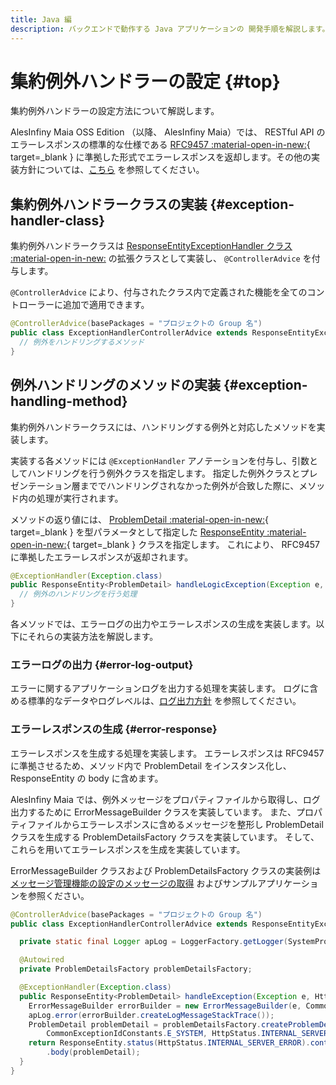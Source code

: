 ```yaml
---
title: Java 編
description: バックエンドで動作する Java アプリケーションの 開発手順を解説します。
---
```


# 集約例外ハンドラーの設定 {#top}

集約例外ハンドラーの設定方法について解説します。

<!-- textlint-disable ja-technical-writing/sentence-length -->
AlesInfiny Maia OSS Edition （以降、 AlesInfiny Maia）では、 RESTful API のエラーレスポンスの標準的な仕様である [RFC9457 :material-open-in-new:](https://datatracker.ietf.org/doc/html/rfc9457){ target=_blank } に準拠した形式でエラーレスポンスを返却します。その他の実装方針については、[こちら](../../../../app-architecture/client-side-rendering/backend-application/presentation.md#exception-handling) を参照してください。
<!-- textlint-enable ja-technical-writing/sentence-length -->

## 集約例外ハンドラークラスの実装 {#exception-handler-class}

<!-- textlint-disable ja-technical-writing/sentence-length -->
集約例外ハンドラークラスは [ResponseEntityExceptionHandler クラス :material-open-in-new:](https://spring.pleiades.io/spring-framework/docs/current/javadoc-api/org/springframework/web/servlet/mvc/method/annotation/ResponseEntityExceptionHandler.html) の拡張クラスとして実装し、 `@ControllerAdvice` を付与します。
<!-- textlint-enable ja-technical-writing/sentence-length -->

`@ControllerAdvice` により、付与されたクラス内で定義された機能を全てのコントローラーに追加で適用できます。

``` Java title="集約例外ハンドラークラスの実装例"
@ControllerAdvice(basePackages = "プロジェクトの Group 名")
public class ExceptionHandlerControllerAdvice extends ResponseEntityExceptionHandler{
  // 例外をハンドリングするメソッド
}
```

## 例外ハンドリングのメソッドの実装 {#exception-handling-method}

集約例外ハンドラークラスには、ハンドリングする例外と対応したメソッドを実装します。

実装する各メソッドには `@ExceptionHandler` アノテーションを付与し、引数としてハンドリングを行う例外クラスを指定します。
指定した例外クラスとプレゼンテーション層まででハンドリングされなかった例外が合致した際に、メソッド内の処理が実行されます。

<!-- textlint-disable ja-technical-writing/sentence-length -->
メソッドの返り値には、 [ProblemDetail :material-open-in-new:](https://spring.pleiades.io/spring-framework/docs/current/javadoc-api/org/springframework/http/ProblemDetail.html){ target=_blank } を型パラメータとして指定した [ResponseEntity :material-open-in-new:](https://spring.pleiades.io/spring-framework/docs/current/javadoc-api/org/springframework/http/ResponseEntity.html){ target=_blank } クラスを指定します。
これにより、 RFC9457 に準拠したエラーレスポンスが返却されます。
<!-- textlint-enable ja-technical-writing/sentence-length -->

``` Java title="Exception クラスをハンドリングするメソッドの実装例"
@ExceptionHandler(Exception.class)
public ResponseEntity<ProblemDetail> handleLogicException(Exception e, HttpServletRequest req) {
  // 例外のハンドリングを行う処理
}
```

各メソッドでは、エラーログの出力やエラーレスポンスの生成を実装します。以下にそれらの実装方法を解説します。

### エラーログの出力 {#error-log-output}

エラーに関するアプリケーションログを出力する処理を実装します。
ログに含める標準的なデータやログレベルは、[ログ出力方針](../../../../app-architecture/overview/java-application-processing-system/logging-policy.md) を参照してください。

### エラーレスポンスの生成 {#error-response}

エラーレスポンスを生成する処理を実装します。
エラーレスポンスは RFC9457 に準拠させるため、メソッド内で ProblemDetail をインスタンス化し、 ResponseEntity の body に含めます。

AlesInfiny Maia では、例外メッセージをプロパティファイルから取得し、ログ出力するために ErrorMessageBuilder クラスを実装しています。
また、プロパティファイルからエラーレスポンスに含めるメッセージを整形し ProblemDetail クラスを生成する ProblemDetailsFactory クラスを実装しています。
そして、これらを用いてエラーレスポンスを生成を実装しています。

ErrorMessageBuilder クラスおよび ProblemDetailsFactory クラスの実装例は [メッセージ管理機能の設定のメッセージの取得](./message-management.md#getting-messages) およびサンプルアプリケーションを参照ください。

``` Java title="ProblemDetail および ErrorMessageBuilder を用いた集約例外ハンドラーの実装例"
@ControllerAdvice(basePackages = "プロジェクトの Group 名")
public class ExceptionHandlerControllerAdvice extends ResponseEntityExceptionHandler {

  private static final Logger apLog = LoggerFactory.getLogger(SystemPropertyConstants.APPLICATION_LOG_LOGGER);

  @Autowired
  private ProblemDetailsFactory problemDetailsFactory;

  @ExceptionHandler(Exception.class)
  public ResponseEntity<ProblemDetail> handleException(Exception e, HttpServletRequest req) {
    ErrorMessageBuilder errorBuilder = new ErrorMessageBuilder(e, CommonExceptionIdConstants.E_SYSTEM, null, null);
    apLog.error(errorBuilder.createLogMessageStackTrace());
    ProblemDetail problemDetail = problemDetailsFactory.createProblemDetail(errorBuilder,
        CommonExceptionIdConstants.E_SYSTEM, HttpStatus.INTERNAL_SERVER_ERROR);
    return ResponseEntity.status(HttpStatus.INTERNAL_SERVER_ERROR).contentType(MediaType.APPLICATION_PROBLEM_JSON)
        .body(problemDetail);
  }
}
```
